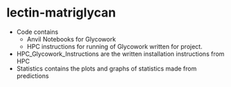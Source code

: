# lectin-matriglycan

* Code contains 
  * Anvil Notebooks for Glycowork
  * HPC instructions for running of Glycowork written for project. 
* HPC_Glycowork_Instructions are the written installation instructions from HPC 
* Statistics contains the plots and graphs of statistics made from predictions
